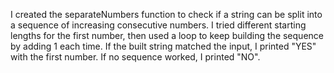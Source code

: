 I created the separateNumbers function to check if a string can be split into a sequence of increasing consecutive numbers. I tried different starting lengths for the first number, then used a loop to keep building the sequence by adding 1 each time. If the built string matched the input, I printed "YES" with the first number. If no sequence worked, I printed "NO".